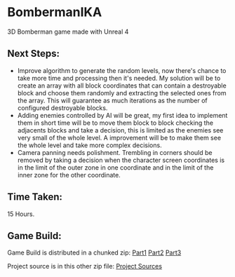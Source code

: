 # BombermanIKA
3D Bomberman game made with Unreal 4

## Next Steps:

* Improve algorithm to generate the random levels, now there's chance to take more time and processing then it's needed. My solution will be to create an array with all block coordinates that can contain a destroyable block and choose them randomly and extracting the selected ones from the array. This will guarantee as much iterations as the number of configured destroyable blocks.
* Adding enemies controlled by AI will be great, my first idea to implement them in short time will be to move them block to block checking the adjacents blocks and take a decision, this is limited as the enemies see very small of the whole level. A improvement will be to make them see the whole level and take more complex decisions.
* Camera panning needs polishment. Trembling in corners should be removed by taking a decision when the character screen coordinates is in the limit of the outer zone in one coordinate and in the limit of the inner zone for the other coordinate.

## Time Taken:

15 Hours.

## Game Build:

Game Build is distributed in a chunked zip: [Part1](Build.zip.001) [Part2](Build.zip.002) [Part3](Build.zip.003)

Project source is in this other zip file: [Project Sources](BombermanIKAProject.zip)
